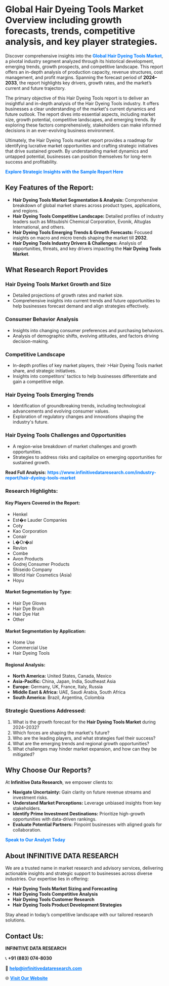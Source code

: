 <h1>Global Hair Dyeing Tools Market Overview including growth forecasts, trends, competitive analysis, and key player strategies.</h1>
<p>
Discover comprehensive insights into the 
<a href="https://www.infinitivedataresearch.com/industry-report/hair-dyeing-tools-market" rel="dofollow" style="color: #007BFF; text-decoration: none;"><strong>Global Hair Dyeing Tools Market</strong></a>, a pivotal industry segment analyzed through its historical development, emerging trends, growth prospects, and competitive landscape. This report offers an in-depth analysis of production capacity, revenue structures, cost management, and profit margins. Spanning the forecast period of <strong>2024–2033</strong>, the report highlights key drivers, growth rates, and the market’s current and future trajectory.
</p>
<p>
The primary objective of this Hair Dyeing Tools report is to deliver an insightful and in-depth analysis of the Hair Dyeing Tools industry. It offers businesses a clear understanding of the market's current dynamics and future outlook. The report dives into essential aspects, including market size, growth potential, competitive landscapes, and emerging trends. By exploring these factors comprehensively, stakeholders can make informed decisions in an ever-evolving business environment.
</p>
<p>
Ultimately, the Hair Dyeing Tools market report provides a roadmap for identifying lucrative market opportunities and crafting strategic initiatives that drive sustained growth. By understanding market dynamics and untapped potential, businesses can position themselves for long-term success and profitability.
</p>
<p>
<a href="https://www.infinitivedataresearch.com/request-sample/reportId=103734" style="color: #007BFF; text-decoration: none;"><strong>Explore Strategic Insights with the Sample Report Here</strong></a>
</p>

<h2>Key Features of the Report:</h2>
<ul>
<li><strong>Hair Dyeing Tools Market Segmentation & Analysis:</strong> Comprehensive breakdown of global market shares across product types, applications, and regions.</li>
<li><strong>Hair Dyeing Tools Competitive Landscape:</strong> Detailed profiles of industry leaders such as Mitsubishi Chemical Corporation, Evonik, Altuglas International, and others.</li>
<li><strong>Hair Dyeing Tools Emerging Trends & Growth Forecasts:</strong> Focused insights on macro and micro trends shaping the market till <strong>2032</strong>.</li>
<li><strong>Hair Dyeing Tools Industry Drivers & Challenges:</strong> Analysis of opportunities, threats, and key drivers impacting the <strong>Hair Dyeing Tools Market</strong>.</li>
</ul>

<h2>What Research Report Provides</h2>
<h3>Hair Dyeing Tools Market Growth and Size</h3>
<ul>
<li>Detailed projections of growth rates and market size.</li>
<li>Comprehensive insights into current trends and future opportunities to help businesses forecast demand and align strategies effectively.</li>
</ul>

<h3>Consumer Behavior Analysis</h3>
<ul>
<li>Insights into changing consumer preferences and purchasing behaviors.</li>
<li>Analysis of demographic shifts, evolving attitudes, and factors driving decision-making.</li>
</ul>

<h3>Competitive Landscape</h3>
<ul>
<li>In-depth profiles of key market players, their >Hair Dyeing Tools market share, and strategic initiatives.</li>
<li>Insights into competitors' tactics to help businesses differentiate and gain a competitive edge.</li>
</ul>

<h3>Hair Dyeing Tools Emerging Trends</h3>
<ul>
<li>Identification of groundbreaking trends, including technological advancements and evolving consumer values.</li>
<li>Exploration of regulatory changes and innovations shaping the industry's future.</li>
</ul>

<h3>Hair Dyeing Tools Challenges and Opportunities</h3>
<ul>
<li>A region-wise breakdown of market challenges and growth opportunities.</li>
<li>Strategies to address risks and capitalize on emerging opportunities for sustained growth.</li>
</ul>
<p><strong>Read Full Analysis:</strong> <a href="https://www.infinitivedataresearch.com/industry-report/hair-dyeing-tools-market" rel="dofollow" style="color: #007BFF; text-decoration: none;"><strong>https://www.infinitivedataresearch.com/industry-report/hair-dyeing-tools-market</strong></a></p>
<h3>Research Highlights:</h3>
<h4>Key Players Covered in the Report:</h4>
<ul><li>Henkel</li><li>Est�e Lauder Companies</li><li>Coty</li><li>Kao Corporation</li><li>Conair</li><li>L�Or�al</li><li>Revlon</li><li>Combe</li><li>Avon Products</li><li>Godrej Consumer Products</li><li>Shiseido Company</li><li>World Hair Cosmetics (Asia)</li><li>Hoyu</li></ul>
<h4>Market Segmentation by Type:</h4>
<ul><li>Hair Dye Gloves</li><li>Hair Dye Brush</li><li>Hair Dye Hat</li><li>Other</li></ul>
<h4>Market Segmentation by Application:</h4>
<ul><li>Home Use</li><li>Commercial Use</li><li>Hair Dyeing Tools</li></ul>

<h4>Regional Analysis:</h4>
<ul>
<li><strong>North America:</strong> United States, Canada, Mexico</li>
<li><strong>Asia-Pacific:</strong> China, Japan, India, Southeast Asia</li>
<li><strong>Europe:</strong> Germany, UK, France, Italy, Russia</li>
<li><strong>Middle East & Africa:</strong> UAE, Saudi Arabia, South Africa</li>
<li><strong>South America:</strong> Brazil, Argentina, Colombia</li>
</ul>

<h3>Strategic Questions Addressed:</h3>
<ol>
<li>What is the growth forecast for the <strong>Hair Dyeing Tools Market</strong> during 2024–2032?</li>
<li>Which forces are shaping the market's future?</li>
<li>Who are the leading players, and what strategies fuel their success?</li>
<li>What are the emerging trends and regional growth opportunities?</li>
<li>What challenges may hinder market expansion, and how can they be mitigated?</li>
</ol>

<h2>Why Choose Our Reports?</h2>
<p>At <strong>Infinitive Data Research</strong>, we empower clients to:</p>
<ul>
<li><strong>Navigate Uncertainty:</strong> Gain clarity on future revenue streams and investment risks.</li>
<li><strong>Understand Market Perceptions:</strong> Leverage unbiased insights from key stakeholders.</li>
<li><strong>Identify Prime Investment Destinations:</strong> Prioritize high-growth opportunities with data-driven rankings.</li>
<li><strong>Evaluate Potential Partners:</strong> Pinpoint businesses with aligned goals for collaboration.</li>
</ul>
<p><a href="https://www.infinitivedataresearch.com/industry-report/hair-dyeing-tools-market" rel="dofollow" style="color: #007BFF; text-decoration: none;"><strong>Speak to Our Analyst Today</strong></a></p>

<h2>About INFINITIVE DATA RESEARCH</h2>
<p>We are a trusted name in market research and advisory services, delivering actionable insights and strategic support to businesses across diverse industries. Our expertise lies in offering:</p>
<ul>
<li><strong>Hair Dyeing Tools Market Sizing and Forecasting</strong></li>
<li><strong>Hair Dyeing Tools Competitive Analysis</strong></li>
<li><strong>Hair Dyeing Tools Customer Research</strong></li>
<li><strong>Hair Dyeing Tools Product Development Strategies</strong></li>
</ul>
<p>Stay ahead in today’s competitive landscape with our tailored research solutions.</p>

<h2>Contact Us:</h2>
<p><strong>INFINITIVE DATA RESEARCH</strong></p>
<p>📞 <strong>+91 (883) 074-8030</strong></p>
<p>📧 <strong><a href="mailto:help@infinitivedataresearch.com" style="color: #007BFF;">help@infinitivedataresearch.com</a></strong></p>
<p>🌐 <strong><a href="https://www.infinitivedataresearch.com" rel="dofollow" style="color: #007BFF;">Visit Our Website</a></strong></p>